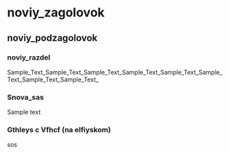 # noviy_zagolovok
## noviy_podzagolovok
### noviy_razdel

Sample_Text_Sample_Text_Sample_Text_Sample_Text_Sample_Text_Sample_Text_Sample_Text_Sample_Text_

### Snova_sas 

Sample text

### Gthleys c Vfhcf (na elfiyskom)

sos
